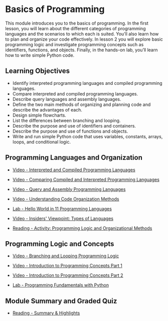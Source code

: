 # Basics of Programming

This module introduces you to the basics of programming. In the first lesson, you will learn about the different categories of programming languages and the scenarios to which each is suited. You’ll also learn how to plan and organize your code effectively. In lesson 2 you will explore basic programming logic and investigate programming concepts such as identifiers, functions, and objects. Finally, in the hands-on lab, you’ll learn how to write simple Python code.

## Learning Objectives

- Identify interpreted programming languages and compiled programming languages.
- Compare interpreted and compiled programming languages.
- Describe query languages and assembly languages.
- Define the two main methods of organizing and planning code and describe the advantages of each.
- Design simple flowcharts.
- List the differences between branching and looping.
- Describe the purpose and use of identifiers and containers.
- Describe the purpose and use of functions and objects.
- Write and run simple Python code that uses variables, constants, arrays, loops, and conditional logic.

## Programming Languages and Organization

- [Video - Interpreted and Compiled Programming Languages](https://www.coursera.org/learn/introduction-to-software-engineering/lecture/kK7GG/interpreted-and-compiled-programming-languages)

- [Video - Comparing Compiled and Interpreted Programming Languages](https://www.coursera.org/learn/introduction-to-software-engineering/lecture/AiUeN/comparing-compiled-and-interpreted-programming-languages)

- [Video - Query and Assembly Programming Languages](https://www.coursera.org/learn/introduction-to-software-engineering/lecture/yo43u/query-and-assembly-programming-languages)

- [Video - Understanding Code Organization Methods](https://www.coursera.org/learn/introduction-to-software-engineering/lecture/M28Wx/understanding-code-organization-methods)

- [Lab - Hello World in 11 Programming Languages](https://cf-courses-data.s3.us.cloud-object-storage.appdomain.cloud/IBM-CS0131EN-SkillsNetwork/labs/Module_3/Hands-on-lab-MultiLanguages.md.html)

- [Video - Insiders' Viewpoint: Types of Languages](https://www.coursera.org/learn/introduction-to-software-engineering/lecture/IrpT6/insiders-viewpoint-types-of-languages)

- [Reading - Activity: Programming Logic and Organizational Methods](https://cf-courses-data.s3.us.cloud-object-storage.appdomain.cloud/IBM-CS0151EN-SkillsNetwork/labs/Module_3/Showcase_programming_logic_and_organizational_method/index.html?origin=www.coursera.org)

## Programming Logic and Concepts

- [Video - Branching and Looping Programming Logic](https://www.coursera.org/learn/introduction-to-software-engineering/lecture/okO5Y/branching-and-looping-programming-logic)

- [Video - Introduction to Programming Concepts Part 1](https://www.coursera.org/learn/introduction-to-software-engineering/lecture/fWAe2/introduction-to-programming-concepts-part-1)

- [Video - Introduction to Programming Concepts Part 2](https://www.coursera.org/learn/introduction-to-software-engineering/lecture/4vGgj/introduction-to-programming-concepts-part-2)

- [Lab - Programming Fundamentals with Python](./Labs/Programming_Fundamentals_With_Python_Notebook.ipynb)

## Module Summary and Graded Quiz

- [Reading - Summary & Highlights](https://www.coursera.org/learn/introduction-to-software-engineering/supplement/xMLwl/summary-highlights)